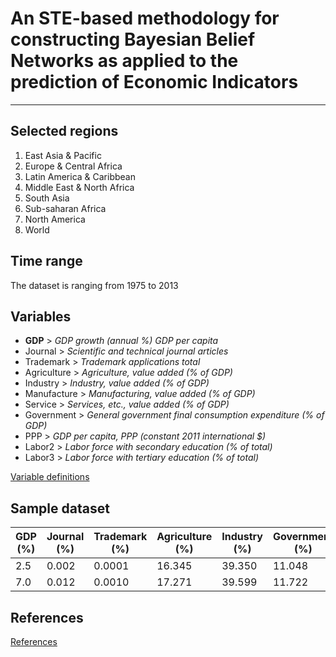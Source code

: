 # An STE-based methodology for constructing Bayesian Belief Networks as applied to the prediction of Economic Indicators
- - -

## Selected regions
1. East Asia & Pacific
2. Europe & Central Africa
3. Latin America & Caribbean
4. Middle East & North Africa
5. South Asia
6. Sub-saharan Africa
7. North America
8. World

## Time range
The dataset is ranging from 1975 to 2013

## Variables
- **GDP**     > _GDP growth (annual %) GDP per capita_
- Journal     > _Scientific and technical journal articles_
- Trademark   > _Trademark applications total_
- Agriculture > _Agriculture, value added (% of GDP)_
- Industry    > _Industry, value added (% of GDP)_
- Manufacture > _Manufacturing, value added (% of GDP)_
- Service     > _Services, etc., value added (% of GDP)_
- Government  > _General government final consumption expenditure (% of GDP)_
- PPP         > _GDP per capita, PPP (constant 2011 international $)_
- Labor2      > _Labor force with secondary education (% of total)_
- Labor3      > _Labor force with tertiary education (% of total)_

[Variable definitions](variables.md)

## Sample dataset
| GDP (%) | Journal (%) | Trademark (%) | Agriculture (%) | Industry (%) | Government (%) |
| --------|-------------|---------------|-----------------|--------------|----------------|
| 2.5     | 0.002       | 0.0001        | 16.345          | 39.350       | 11.048         |
| 7.0     | 0.012       | 0.0010        | 17.271          | 39.599       | 11.722         |

## References
[References](references.md)
